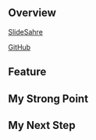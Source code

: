 ## Overview

<top image>

[SlideSahre]()

[GitHub]()

## Feature

## My Strong Point

## My Next Step

